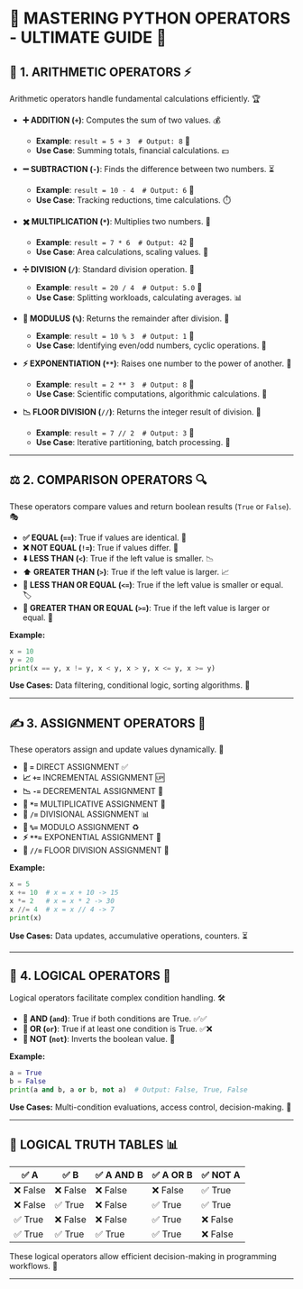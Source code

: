 # 🎯 **MASTERING PYTHON OPERATORS - ULTIMATE GUIDE** 🚀

## 🔢 **1. ARITHMETIC OPERATORS ⚡**
Arithmetic operators handle fundamental calculations efficiently. 🏆

- **➕ ADDITION (`+`)**: Computes the sum of two values. 💰
  - **Example**: `result = 5 + 3  # Output: 8` 🎯
  - **Use Case**: Summing totals, financial calculations. 💵

- **➖ SUBTRACTION (`-`)**: Finds the difference between two numbers. ⏳
  - **Example**: `result = 10 - 4  # Output: 6` 🎯
  - **Use Case**: Tracking reductions, time calculations. ⏱️

- **✖️ MULTIPLICATION (`*`)**: Multiplies two numbers. 🎲
  - **Example**: `result = 7 * 6  # Output: 42` 🎯
  - **Use Case**: Area calculations, scaling values. 📏

- **➗ DIVISION (`/`)**: Standard division operation. 🧮
  - **Example**: `result = 20 / 4  # Output: 5.0` 🎯
  - **Use Case**: Splitting workloads, calculating averages. 📊

- **🎯 MODULUS (`%`)**: Returns the remainder after division. 🔄
  - **Example**: `result = 10 % 3  # Output: 1` 🎯
  - **Use Case**: Identifying even/odd numbers, cyclic operations. 🔢

- **⚡ EXPONENTIATION (`**`)**: Raises one number to the power of another. 🚀
  - **Example**: `result = 2 ** 3  # Output: 8` 🎯
  - **Use Case**: Scientific computations, algorithmic calculations. 🔬

- **📉 FLOOR DIVISION (`//`)**: Returns the integer result of division. 📏
  - **Example**: `result = 7 // 2  # Output: 3` 🎯
  - **Use Case**: Iterative partitioning, batch processing. 🔄

---

## ⚖️ **2. COMPARISON OPERATORS 🔍**
These operators compare values and return boolean results (`True` or `False`). 🎭

- **✅ EQUAL (`==`)**: True if values are identical. 🎯
- **❌ NOT EQUAL (`!=`)**: True if values differ. 🚫
- **⬇️ LESS THAN (`<`)**: True if the left value is smaller. 📉
- **⬆️ GREATER THAN (`>`)**: True if the left value is larger. 📈
- **📌 LESS THAN OR EQUAL (`<=`)**: True if the left value is smaller or equal. 🏷️
- **📌 GREATER THAN OR EQUAL (`>=`)**: True if the left value is larger or equal. 🎯

**Example:**
```python
x = 10
y = 20
print(x == y, x != y, x < y, x > y, x <= y, x >= y)
```
**Use Cases:** Data filtering, conditional logic, sorting algorithms. 🔄

---

## ✍️ **3. ASSIGNMENT OPERATORS 📜**
These operators assign and update values dynamically. 🔄

- **📝 `=`** DIRECT ASSIGNMENT ✅
- **📈 `+=`** INCREMENTAL ASSIGNMENT 🆙
- **📉 `-=`** DECREMENTAL ASSIGNMENT 🔽
- **🎲 `*=`** MULTIPLICATIVE ASSIGNMENT 🔢
- **🔢 `/=`** DIVISIONAL ASSIGNMENT 📊
- **🔄 `%=`** MODULO ASSIGNMENT ♻️
- **⚡ `**=`** EXPONENTIAL ASSIGNMENT 🚀
- **📏 `//=`** FLOOR DIVISION ASSIGNMENT 📐

**Example:**
```python
x = 5
x += 10  # x = x + 10 -> 15
x *= 2   # x = x * 2 -> 30
x //= 4  # x = x // 4 -> 7
print(x)
```
**Use Cases:** Data updates, accumulative operations, counters. ⏳

---

## 🧠 **4. LOGICAL OPERATORS 🔗**
Logical operators facilitate complex condition handling. 🛠️

- **🤝 AND (`and`)**: True if both conditions are True. ✅✅
- **🚪 OR (`or`)**: True if at least one condition is True. ✅❌
- **🚫 NOT (`not`)**: Inverts the boolean value. 🔄

**Example:**
```python
a = True
b = False
print(a and b, a or b, not a)  # Output: False, True, False
```
**Use Cases:** Multi-condition evaluations, access control, decision-making. 🔐

---

## 🔬 **LOGICAL TRUTH TABLES 📊**

| ✅ A     | ✅ B     | ✅ A AND B | ✅ A OR B | ✅ NOT A |
|---------|---------|-----------|----------|---------|
| ❌ False | ❌ False | ❌ False   | ❌ False  | ✅ True  |
| ❌ False | ✅ True  | ❌ False   | ✅ True   | ✅ True  |
| ✅ True  | ❌ False | ❌ False   | ✅ True   | ❌ False |
| ✅ True  | ✅ True  | ✅ True    | ✅ True   | ❌ False |

These logical operators allow efficient decision-making in programming workflows. 🔄

---

